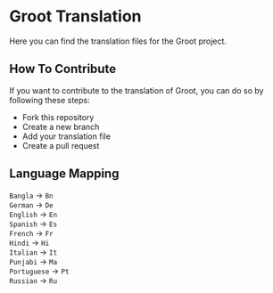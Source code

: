 # Groot Translation
Here you can find the translation files for the Groot project.

## How To Contribute
If you want to contribute to the translation of Groot, you can do so by following these steps:
- Fork this repository
- Create a new branch
- Add your translation file
- Create a pull request

## Language Mapping
`Bangla` -> `Bn`<br/>
`German` -> `De`<br/>
`English` -> `En`<br/>
`Spanish` -> `Es`<br/>
`French` -> `Fr`<br/>
`Hindi` -> `Hi`<br/>
`Italian` -> `It`<br/>
`Punjabi` -> `Ma`<br/>
`Portuguese` -> `Pt`<br/>
`Russian` -> `Ru`<br/>